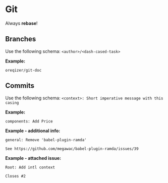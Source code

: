 # Git

Always **rebase**!

## Branches

Use the following schema: `<author>/<dash-cased-task>`

**Example:**
```
oreqizer/git-doc
```

## Commits

Use the following schema: `<context>: Short imperative message with this casing`

**Example:**
```
components: Add Price
```

**Example - additional info:**
```
general: Remove 'babel-plugin-ramda'

See https://github.com/megawac/babel-plugin-ramda/issues/39
```

**Example - attached issue:**
```
Root: Add intl context

Closes #2
```
